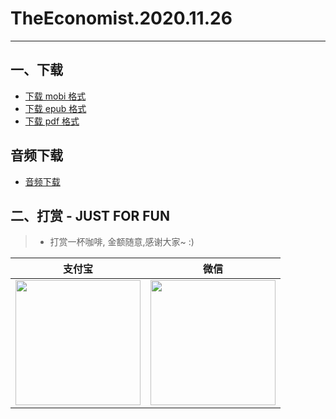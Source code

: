 # TheEconomist.2020.11.26
--------------
## 一、下载
* [下载 mobi 格式](https://raw.githubusercontent.com/hehonghui/the-economist-ebooks/master/01_economist/2020/te_2020.11.26/TheEconomist.2020.11.26.mobi) 
* [下载 epub 格式](https://raw.githubusercontent.com/hehonghui/the-economist-ebooks/master/01_economist/2020/te_2020.11.26/TheEconomist.2020.11.26.epub)
* [下载 pdf 格式](https://raw.githubusercontent.com/hehonghui/the-economist-ebooks/master/01_economist/2020/te_2020.11.26/TheEconomist.2020.11.26.pdf)

## 音频下载

* [音频下载](https://github.com/hehonghui/the-economist-ebooks/wiki/te_audios_2020)
    
## 二、打赏 - JUST FOR FUN
> * 打赏一杯咖啡, 金额随意,感谢大家~ :)
    
|   支付宝   |   微信    |
|------------|-----------|
|<img src="https://img-blog.csdnimg.cn/20200412132734488.JPG?x-oss-process=image/watermark,type_ZmFuZ3poZW5naGVpdGk,shadow_10,text_aHR0cHM6Ly9ibG9nLmNzZG4ubmV0L2Jib3lmZWl5dQ==,size_16,color_FFFFFF,t_70" width="200"/>| <img src="https://img-blog.csdnimg.cn/20200911174255577.jpg?x-oss-process=image/watermark,type_ZmFuZ3poZW5naGVpdGk,shadow_10,text_aHR0cHM6Ly9ibG9nLmNzZG4ubmV0L2Jib3lmZWl5dQ==,size_16,color_FFFFFF,t_70" width="200"/>  |
